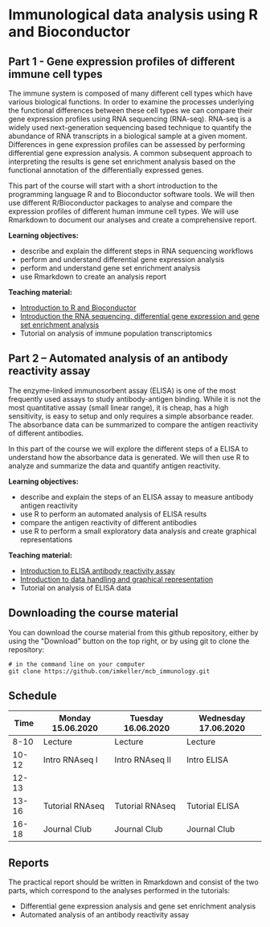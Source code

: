  # Immunological data analysis using R and Bioconductor
 
 ## Part 1 - Gene expression profiles of different immune cell types
 
 The immune system is composed of many different cell types which have various biological functions. In order to examine the processes underlying the functional differences between these cell types we can compare their gene expression profiles using RNA sequencing (RNA-seq). RNA-seq is a widely used next-generation sequencing based technique to quantify the abundance of RNA transcripts in a biological sample at a given moment. Differences in gene expression profiles can be assessed by performing differential gene expression analysis. A common subsequent approach to interpreting the results is gene set enrichment analysis based on the functional annotation of the differentially expressed genes.

This part of the course will start with a short introduction to the programming language R and to Bioconductor software tools. We will then use different R/Bioconductor packages to analyse and compare the expression profiles of different human immune cell types. We will use Rmarkdown to document our analyses and create a comprehensive report.

**Learning objectives:**

- describe and explain the different steps in RNA sequencing workflows
- perform and understand differential gene expression analysis
- perform and understand gene set enrichment analysis
- use Rmarkdown to create an analysis report

**Teaching material:**

- [Introduction to R and Bioconductor](./RNAseq_DGEA/intro_R_Bioconductor.Rmd)
- [Introduction the RNA sequencing, differential gene expression and gene set enrichment analysis](./RNAseq_DGEA/intro_RNAseq_DGEA.Rmd)
- Tutorial on analysis of immune population transcriptomics

## Part 2 – Automated analysis of an antibody reactivity assay

The enzyme-linked immunosorbent assay (ELISA) is one of the most frequently used assays to study antibody-antigen binding. While it is not the most quantitative assay (small linear range), it is cheap, has a high sensitivity, is easy to setup and only requires a simple absorbance reader. The absorbance data can be summarized to compare the antigen reactivity of different antibodies.

In this part of the course we will explore the different steps of a ELISA to understand how the absorbance data is generated. We will then use R to analyze and summarize the data and quantify antigen reactivity.

**Learning objectives:**

- describe and explain the steps of an ELISA assay to measure antibody antigen reactivity
- use R to perform an automated analysis of ELISA results
- compare the antigen reactivity of different antibodies
- use R to perform a small exploratory data analysis and create graphical representations

**Teaching material:**

- [Introduction to ELISA antibody reactivity assay](./ELISA/intro_elisa.Rmd)
- [Introduction to data handling and graphical representation](./ELISA/intro_tables_plots.Rmd)
- Tutorial on analysis of ELISA data


## Downloading the course material

You can download the course material from this github repository, either by using the "Download" button on the top right, or by using git to clone the repository:

```{bash}
# in the command line on your computer
git clone https://github.com/imkeller/mcb_immunology.git
```

## Schedule

| Time  | Monday 15.06.2020 | Tuesday 16.06.2020 | Wednesday 17.06.2020 |
| ----- | ----------------- | ------------------ | -------------------- |
| 8-10  | Lecture           | Lecture            | Lecture              |
| 10-12 | Intro RNAseq I    | Intro RNAseq II    | Intro ELISA          |
| 12-13 |                   |                    |                      |
| 13-16 | Tutorial RNAseq   | Tutorial RNAseq    |  Tutorial ELISA      |
| 16-18 | Journal Club      | Journal Club       |  Journal Club        |

## Reports

The practical report should be written in Rmarkdown and consist of the two parts, which correspond to the analyses performed in the tutorials:

- Differential gene expression analysis and gene set enrichment analysis
- Automated analysis of an antibody reactivity assay
